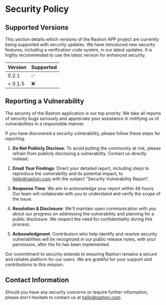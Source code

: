 # Security Policy

## Supported Versions

This section details which versions of the Rashori APP project are currently being supported with security updates. We have introduced new security features, including a verification code system, in our latest updates. It is highly recommended to use the latest version for enhanced security.

| Version | Supported          |
| ------- | ------------------ |
| 0.2.1   | :white_check_mark: |
| < 0.1.5 | :x:                |

## Reporting a Vulnerability

The security of the Rashori application is our top priority. We take all reports of security bugs seriously and appreciate your assistance in notifying us of vulnerabilities in a responsible manner.

If you have discovered a security vulnerability, please follow these steps for reporting:

1. **Do Not Publicly Disclose**: To avoid putting the community at risk, please refrain from publicly disclosing a vulnerability. Contact us directly instead.
   
2. **Email Your Findings**: Direct your detailed report, including steps to reproduce the vulnerability and its potential impact, to [hello@rashori.com](mailto:hello@rashori.com) with the subject "Security Vulnerability Report".

3. **Response Time**: We aim to acknowledge your report within 48 hours. Our team will collaborate with you to understand and verify the scope of the issue.

4. **Resolution & Disclosure**: We'll maintain open communication with you about our progress on addressing the vulnerability and planning for a public disclosure. We respect the need for confidentiality during this process.

5. **Acknowledgment**: Contributors who help identify and resolve security vulnerabilities will be recognized in our public release notes, with your permission, after the fix has been implemented.

Our commitment to security extends to ensuring Rashori remains a secure and reliable platform for our users. We are grateful for your support and contributions to this mission.

## Contact Information

Should you have any security concerns or require further information, please don't hesitate to contact us at [hello@rashori.com](mailto:hello@rashori.com).
